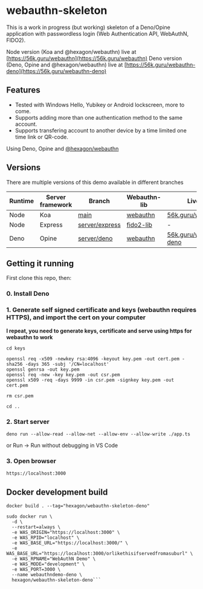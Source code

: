 # webauthn-skeleton

This is a work in progress (but working) skeleton of a Deno/Opine application with passwordless login (Web Authentication API, WebAuthN, FIDO2).

Node version (Koa and @hexagon/webauthn) live at [https://56k.guru/webauthn](https://56k.guru/webauthn)
Deno version (Deno, Opine and @hexagon/webauthn) live at [https://56k.guru/webauthn-deno](https://56k.guru/webauthn-deno)

## Features

*  Tested with Windows Hello, Yubikey or Android lockscreen, more to come.
*  Supports adding more than one authentication method to the same account.
*  Supports transfering account to another device by a time limited one time link or QR-code.

Using Deno, Opine and [@hexagon/webauthn](https://github.com/hexagon/webauthn)

## Versions

There are multiple versions of this demo available in different branches

| Runtime | Server framework | Branch | Webauthn-lib | Live at |
| ------- | ---------------- | ------ | ------------ | ------- |
| Node | Koa | [main](https://github.com/Hexagon/webauthn-skeleton) | [webauthn](https://github.com/hexagon/webauthn) | [56k.guru/webauthn](https://56k.guru/webauthn) |
| Node | Express | [server/express](https://github.com/Hexagon/webauthn-skeleton/tree/server/express) | [fido2-lib](https://www.npmjs.com/package/fido2-lib) | - |
| Deno | Opine | [server/deno](https://github.com/Hexagon/webauthn-skeleton/tree/server/deno) | [webauthn](https://github.com/hexagon/webauthn) | [56k.guru/webauthn-deno](https://56k.guru/webauthn-deno) |

## Getting it running

First clone this repo, then:

### 0. Install Deno

### 1. Generate self signed certificate and keys (webauthn requires HTTPS), and import the cert on your computer

**I repeat, you need to generate keys, certificate and serve using https for webauthn to work**

```
cd keys

openssl req -x509 -newkey rsa:4096 -keyout key.pem -out cert.pem -sha256 -days 365 -subj '/CN=localhost'
openssl genrsa -out key.pem
openssl req -new -key key.pem -out csr.pem
openssl x509 -req -days 9999 -in csr.pem -signkey key.pem -out cert.pem

rm csr.pem

cd ..
```

### 2. Start server 

```deno run --allow-read --allow-net --allow-env --allow-write ./app.ts```

or Run -> Run without debugging in VS Code

### 3. Open browser

```https://localhost:3000```

## Docker development build

```docker build . --tag="hexagon/webauthn-skeleton-deno"```

```
sudo docker run \
  -d \
  --restart=always \
  -e WAS_ORIGIN="https://localhost:3000" \
  -e WAS_RPID="localhost" \
  -e WAS_BASE_URL="https://localhost:3000/" \
  -e WAS_BASE_URL="https://localhost:3000/orlikethisifservedfromasuburl" \
  -e WAS_RPNAME="WebAuthN Demo" \
  -e WAS_MODE="development" \
  -e WAS_PORT=3000 \
  --name webauthndemo-deno \
  hexagon/webauthn-skeleton-deno```

